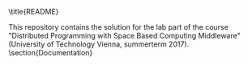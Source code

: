 \title{README}

This repository contains the solution for the lab part of the course "Distributed Programming with Space Based Computing Middleware"  (University of Technology Vienna, summerterm 2017).
\section{Documentation}
